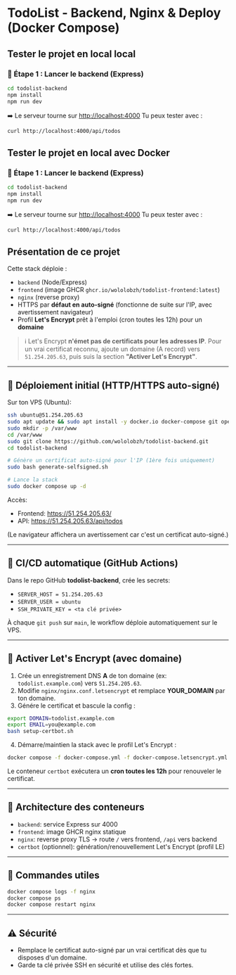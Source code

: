 # TodoList - Backend, Nginx & Deploy (Docker Compose)

## Tester le projet en local local

### 🧩 Étape 1 : Lancer le backend (Express)

```bash
cd todolist-backend
npm install
npm run dev
```

➡️ Le serveur tourne sur [http://localhost:4000](http://localhost:4000)
Tu peux tester avec :

```bash
curl http://localhost:4000/api/todos
```

## Tester le projet en local avec Docker

### 🧩 Étape 1 : Lancer le backend (Express)

```bash
cd todolist-backend
npm install
npm run dev
```

➡️ Le serveur tourne sur [http://localhost:4000](http://localhost:4000)
Tu peux tester avec :

```bash
curl http://localhost:4000/api/todos
```

## Présentation de ce projet 

Cette stack déploie :
- `backend` (Node/Express)
- `frontend` (image GHCR `ghcr.io/wololobzh/todolist-frontend:latest`)
- `nginx` (reverse proxy)
- HTTPS par **défaut en auto-signé** (fonctionne de suite sur l'IP, avec avertissement navigateur)
- Profil **Let's Encrypt** prêt à l'emploi (cron toutes les 12h) pour un **domaine**

> ℹ️ Let's Encrypt **n'émet pas de certificats pour les adresses IP**.
> Pour un vrai certificat reconnu, ajoute un domaine (A record) vers `51.254.205.63`,
> puis suis la section **"Activer Let's Encrypt"**.

---

## 🚀 Déploiement initial (HTTP/HTTPS auto-signé)

Sur ton VPS (Ubuntu):
```bash
ssh ubuntu@51.254.205.63
sudo apt update && sudo apt install -y docker.io docker-compose git openssl
sudo mkdir -p /var/www
cd /var/www
sudo git clone https://github.com/wololobzh/todolist-backend.git
cd todolist-backend

# Génère un certificat auto-signé pour l'IP (1ère fois uniquement)
sudo bash generate-selfsigned.sh

# Lance la stack
sudo docker compose up -d
```

Accès:
- Frontend: https://51.254.205.63/
- API: https://51.254.205.63/api/todos

(Le navigateur affichera un avertissement car c'est un certificat auto-signé.)

---

## 🔄 CI/CD automatique (GitHub Actions)

Dans le repo GitHub **todolist-backend**, crée les secrets:
- `SERVER_HOST = 51.254.205.63`
- `SERVER_USER = ubuntu`
- `SSH_PRIVATE_KEY = <ta clé privée>`

À chaque `git push` sur `main`, le workflow déploie automatiquement sur le VPS.

---

## 🔐 Activer Let's Encrypt (avec domaine)

1) Crée un enregistrement DNS **A** de ton domaine (ex: `todolist.example.com`) vers `51.254.205.63`.
2) Modifie `nginx/nginx.conf.letsencrypt` et remplace **YOUR_DOMAIN** par ton domaine.
3) Génére le certificat et bascule la config :
```bash
export DOMAIN=todolist.example.com
export EMAIL=you@example.com
bash setup-certbot.sh
```
4) Démarre/maintien la stack avec le profil Let's Encrypt :
```bash
docker compose -f docker-compose.yml -f docker-compose.letsencrypt.yml up -d
```

Le conteneur `certbot` exécutera un **cron toutes les 12h** pour renouveler le certificat.

---

## 🧱 Architecture des conteneurs

- `backend`: service Express sur 4000
- `frontend`: image GHCR nginx statique
- `nginx`: reverse proxy TLS → route `/` vers frontend, `/api` vers backend
- `certbot` (optionnel): génération/renouvellement Let's Encrypt (profil LE)

---

## 🧪 Commandes utiles

```bash
docker compose logs -f nginx
docker compose ps
docker compose restart nginx
```

---

## ⚠️ Sécurité

- Remplace le certificat auto-signé par un vrai certificat dès que tu disposes d'un domaine.
- Garde ta clé privée SSH en sécurité et utilise des clés fortes.

